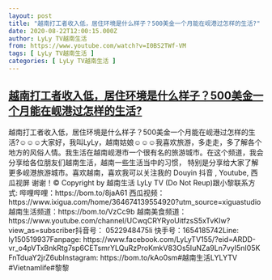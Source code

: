 ```yaml
---
layout: post
title: "越南打工者收入低，居住环境是什么样子？500美金一个月能在岘港过怎样的生活?"
date: 2020-08-22T12:00:15.000Z
author: LyLy TV越南生活
from: https://www.youtube.com/watch?v=I0BS2TWf-VM
tags: [ LyLy TV越南生活 ]
categories: [ LyLy TV越南生活 ]
---
```

<!--1598097615000-->
[越南打工者收入低，居住环境是什么样子？500美金一个月能在岘港过怎样的生活?](https://www.youtube.com/watch?v=I0BS2TWf-VM)
------

<div>
越南打工者收入低，居住环境是什么样子？500美金一个月能在岘港过怎样的生活?☺☺☺大家好，我叫LyLy，越南姑娘☺☺☺我喜欢旅游，多走走，多了解各个地方的风俗人情。我生活在越南岘港市一个很有名的旅游城市。在这个频道，我会分享给各位朋友们越南生活，越南一些生活当中的习惯， 特别是分享给大家了解更多岘港旅游城市。喜欢越南，喜欢我可以关注我的 Douyin 抖音 , Youtube, 西瓜视屏 谢谢！© Copyright by 越南生活 LyLy TV (Do Not Reup)跟小黎联系方式: 哔哩哔哩：https://bom.to/8jaA61 西瓜视频：https://www.ixigua.com/home/364674139554920?utm_source=xiguastudio越南生活频道：https://bom.to/VzCc9b 越南美食频道：https://www.youtube.com/channel/UCwqCRYRyoUitfzsS5xTvKIw?view_as=subscriber抖音号： 0522948475li 快手号：1654185742Line:  ly150519937Fanpage: https://www.facebook.com/LyLyTV155/?eid=ARDD-vr_o4pVTxBnkRtg7sp6CETsmrYLQuRzProKmkV83Os5IuNZa9Ln7vyI5nI05KFnTduaY2jrZ6ubInstagram: https://bom.to/kAo0sm#越南生活LYLYTV #Vietnamlife#黎黎
</div>
